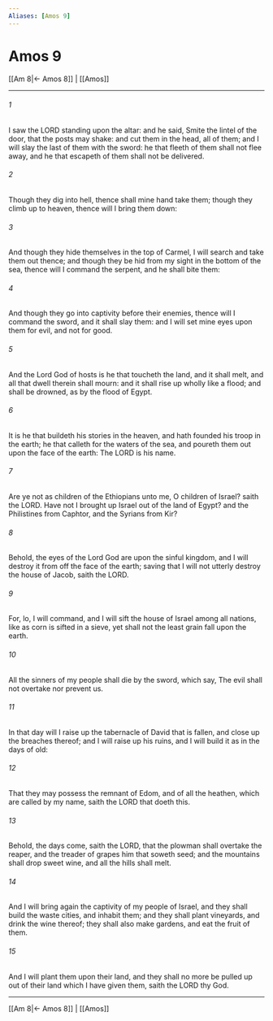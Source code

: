 ```yaml
---
Aliases: [Amos 9]
---
```

# Amos 9

[[Am 8|← Amos 8]] | [[Amos]]
***



###### 1 
I saw the LORD standing upon the altar: and he said, Smite the lintel of the door, that the posts may shake: and cut them in the head, all of them; and I will slay the last of them with the sword: he that fleeth of them shall not flee away, and he that escapeth of them shall not be delivered. 

###### 2 
Though they dig into hell, thence shall mine hand take them; though they climb up to heaven, thence will I bring them down: 

###### 3 
And though they hide themselves in the top of Carmel, I will search and take them out thence; and though they be hid from my sight in the bottom of the sea, thence will I command the serpent, and he shall bite them: 

###### 4 
And though they go into captivity before their enemies, thence will I command the sword, and it shall slay them: and I will set mine eyes upon them for evil, and not for good. 

###### 5 
And the Lord God of hosts is he that toucheth the land, and it shall melt, and all that dwell therein shall mourn: and it shall rise up wholly like a flood; and shall be drowned, as by the flood of Egypt. 

###### 6 
It is he that buildeth his stories in the heaven, and hath founded his troop in the earth; he that calleth for the waters of the sea, and poureth them out upon the face of the earth: The LORD is his name. 

###### 7 
Are ye not as children of the Ethiopians unto me, O children of Israel? saith the LORD. Have not I brought up Israel out of the land of Egypt? and the Philistines from Caphtor, and the Syrians from Kir? 

###### 8 
Behold, the eyes of the Lord God are upon the sinful kingdom, and I will destroy it from off the face of the earth; saving that I will not utterly destroy the house of Jacob, saith the LORD. 

###### 9 
For, lo, I will command, and I will sift the house of Israel among all nations, like as corn is sifted in a sieve, yet shall not the least grain fall upon the earth. 

###### 10 
All the sinners of my people shall die by the sword, which say, The evil shall not overtake nor prevent us. 

###### 11 
In that day will I raise up the tabernacle of David that is fallen, and close up the breaches thereof; and I will raise up his ruins, and I will build it as in the days of old: 

###### 12 
That they may possess the remnant of Edom, and of all the heathen, which are called by my name, saith the LORD that doeth this. 

###### 13 
Behold, the days come, saith the LORD, that the plowman shall overtake the reaper, and the treader of grapes him that soweth seed; and the mountains shall drop sweet wine, and all the hills shall melt. 

###### 14 
And I will bring again the captivity of my people of Israel, and they shall build the waste cities, and inhabit them; and they shall plant vineyards, and drink the wine thereof; they shall also make gardens, and eat the fruit of them. 

###### 15 
And I will plant them upon their land, and they shall no more be pulled up out of their land which I have given them, saith the LORD thy God.

***
[[Am 8|← Amos 8]] | [[Amos]]
